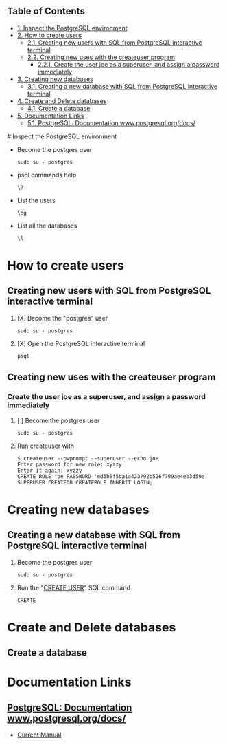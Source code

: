 <div id="table-of-contents">
<h2>Table of Contents</h2>
<div id="text-table-of-contents">
<ul>
<li><a href="#sec-1">1. Inspect the PostgreSQL environment</a></li>
<li><a href="#sec-2">2. How to create users</a>
<ul>
<li><a href="#sec-2-1">2.1. Creating new users with SQL from PostgreSQL interactive terminal</a></li>
<li><a href="#sec-2-2">2.2. Creating new uses with the createuser program</a>
<ul>
<li><a href="#sec-2-2-1">2.2.1. Create the user joe as a superuser, and assign a password immediately</a></li>
</ul>
</li>
</ul>
</li>
<li><a href="#sec-3">3. Creating new databases</a>
<ul>
<li><a href="#sec-3-1">3.1. Creating a new database with SQL from PostgreSQL interactive terminal</a></li>
</ul>
</li>
<li><a href="#sec-4">4. Create and Delete databases</a>
<ul>
<li><a href="#sec-4-1">4.1. Create a database</a></li>
</ul>
</li>
<li><a href="#sec-5">5. Documentation Links</a>
<ul>
<li><a href="#sec-5-1">5.1. PostgreSQL: Documentation www.postgresql.org/docs/</a></li>
</ul>
</li>
</ul>
</div>
</div>
# Inspect the PostgreSQL environment

-   Become the postgres user
    
        sudo su - postgres

-   psql commands help
    
        \?

-   List the users
    
        \dg

-   List all the databases
    
        \l

# How to create users

## Creating new users with SQL from PostgreSQL interactive terminal

1.  [X] Become the "postgres" user
    
        sudo su - postgres

2.  [X] Open the PostgreSQL interactive terminal
    
        psql

## Creating new uses with the createuser program

### Create the user joe as a superuser, and assign a password immediately

1.  [ ] Become the postgres user
    
        sudo su - postgres

2.  Run createuser with  
    
        $ createuser --pwprompt --superuser --echo joe
        Enter password for new role: xyzzy
        Enter it again: xyzzy
        CREATE ROLE joe PASSWORD 'md5b5f5ba1a423792b526f799ae4eb3d59e' SUPERUSER CREATEDB CREATEROLE INHERIT LOGIN;

# Creating new databases

## Creating a new database with SQL from PostgreSQL interactive terminal

1.  Become the postgres user
    
        sudo su - postgres

2.  Run the "[CREATE USER](http://www.postgresql.org/docs/current/static/sql-createdatabase.html)" SQL command
    
        CREATE

# Create and Delete databases

## Create a database

# Documentation Links

## [PostgreSQL: Documentation](http://www.postgresql.org/docs/) www.postgresql.org/docs/

-   [Current Manual](http://www.postgresql.org/docs/manuals/)
